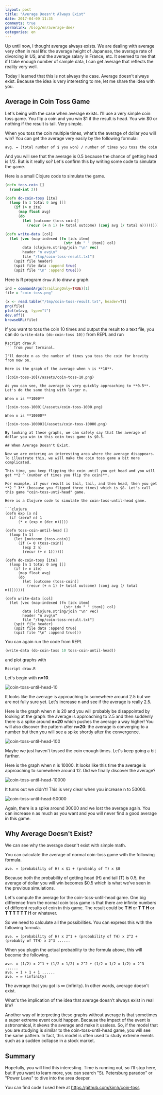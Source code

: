 ```yaml
---
layout: post
title: "Average Doesn't Always Exist"
date: 2017-04-09 11:35
comments: true
permalink: /blog/en/average-dne/
categories: en
---
```


Up until now, I thought average always exists. We are dealing with average very often in real life: the average height of Japanese, the average rate of divorcing in US, and the average salary in France, etc. It seemed to me that if I take enough number of sample data, I can get average that reflects the reality very well.

Today I learned that this is not always the case. Average doesn't always exist. Because the idea is very interesting to me, let me share the idea with you.

## Average in Coin Toss Game

Let's being with the case when average exists. I'll use a very simple coin toss game. You flip a coin and you win $1 if the result is head. You win $0 or nothing if the result is tail. Very simple.

When you toss the coin multiple times, what's the average of dollar you will win? You can get the average very easily by the following formula:

`avg. = (total number of $ you won) / number of times you toss the coin`

And you will see that the average is 0.5 because the chance of getting head is 1/2. But is it really so? Let's confirm this by writing some code to simulate the game.

Here is a small Clojure code to simulate the game.

```clojure
(defn toss-coin []
  (rand-int 2))

(defn do-coin-toss [ite]
  (loop [n 1 total 0 avg []]
    (if (> n ite)
      (map float avg)
      (do
        (let [outcome (toss-coin)]
          (recur (+ n 1) (+ total outcome) (conj avg (/ total n))))))))

(defn write-data [col]
  (let [vec (map-indexed (fn [idx item]
                           (str idx " " item)) col)
        data (clojure.string/join "\n" vec)
        header "n avg\n"
        file "/tmp/coin-toss-result.txt"]
    (spit file header)
    (spit file data :append true)
    (spit file "\n" :append true)))
```

Here is R program `draw.R` to draw a graph.

```r
ind = commandArgs(trailingOnly=TRUE)[1]
file = "coin-toss.png"

(x <- read.table("/tmp/coin-toss-result.txt", header=T))
png(file)
plot(x$avg, type="l")
dev.off()
browseURL(file)
```

If you want to toss the coin 10 times and output the result to a text file, you can do `(write-data (do-coin-toss 10))` from REPL and run

```
Rscript draw.R
``` from your terminal.

I'll denote n as the number of times you toss the coin for brevity from now on.

Here is the graph of the average when n is **10**.

![coin-toss-10](/assets/coin-toss-10.png)

As you can see, the average is very quickly approaching to **0.5**. Let's do the same thing with larger n.

When n is **1000**

![coin-toss-1000](/assets/coin-toss-1000.png)

When n is **10000**

![coin-toss-10000](/assets/coin-toss-10000.png)

By looking at these graphs, we can safely say that the average of dollar you win in this coin toss game is $0.5.

## When Average Doesn't Exist.

Now we are entering an interesting area where the average disappears. To illustrate this, we will make the coin toss game a bit more complicated.

This time, you keep flipping the coin until you get head and you will get **2 ^ (number of times you flip the coin)**.

For example, if your result is tail, tail, and then head, then you get **2 ^ 3** (because you flipped three times) which is $8. Let's call this game "coin-toss-unti-head" game.

Here is a Clojure code to simulate the coin-toss-until-head game.

```clojure
(defn exp [x n]
  (if (zero? n) 1
      (* x (exp x (dec n)))))

(defn toss-coin-until-head []
  (loop [n 1]
    (let [outcome (toss-coin)]
      (if (= 0 (toss-coin))
        (exp 2 n)
        (recur (+ n 1))))))

(defn do-coin-toss [ite]
  (loop [n 1 total 0 avg []]
    (if (> n ite)
      (map float avg)
      (do
        (let [outcome (toss-coin)]
          (recur (+ n 1) (+ total outcome) (conj avg (/ total n))))))))

(defn write-data [col]
  (let [vec (map-indexed (fn [idx item]
                           (str idx " " item)) col)
        data (clojure.string/join "\n" vec)
        header "n avg\n"
        file "/tmp/coin-toss-result.txt"]
    (spit file header)
    (spit file data :append true)
    (spit file "\n" :append true)))

```

You can again run the code from REPL

```clojure
(write-data (do-coin-toss 10 toss-coin-until-head))
```

and plot graphs with

```
Rscript draw.R
```

Let's begin with **n=10**.

![coin-toss-until-head-10](/assets/coin-toss-until-head-10.png)

It looks like the average is approaching to somewhere around 2.5 but we are not fully sure yet. Let's increase n and see if the average is really 2.5.

Here is the graph when n is 20 and you will probably be disappointed by looking at the graph: the average is approaching to 2.5 and  then suddenly there is a spike around **n=20** which pushes the average a way higher! You will also discover the pattern after **n=20**: the average is converging to a number but then you will see a spike shortly after the convergence.

![coin-toss-until-head-100](/assets/coin-toss-until-head-100.png)

Maybe we just haven't tossed the coin enough times. Let's keep going a bit further.

Here is the graph when n is 10000. It looks like this time the average is approaching to somewhere around 12. Did we finally discover the average?

![coin-toss-until-head-10000](/assets/coin-toss-until-head-10000.png)

It turns out we didn't! This is very clear when you increase n to 50000.

![coin-toss-until-head-50000](/assets/coin-toss-until-head-50000.png)

Again, there is a spike around 30000 and we lost the average again. You can increase n as much as you want and you will never find a good average in this game.

## Why Average Doesn't Exist?

We can see why the average doesn't exist with simple math.

You can calculate the average of normal coin-toss game with the following formula.

```
ave. = (probability of H) x $1 + (probably of T) x $0
```

Because both the probability of getting head (H) and tail (T) is 0.5, the average of dollar you will win becomes $0.5 which is what we've seen in the previous simulations.

Let's compute the average for the coin-toss-until-head game. One big difference from the normal coin toss game is that
there are infinite numbers of different results of coin in this game. The result could be **T H** or **T T H** or **T T T T T T H** or whatever.

So we need to calculate all the possibilities. You can express this with the following formula.

```
ave. = (probability of H) x 2^1 + (probability of TH) x 2^2 + (probably of TTH) x 2^3 ......
```

When you plugin the actual probability to the formula above, this will become the following.

```
ave. = (1/2) x 2^1 + (1/2 x 1/2) x 2^2 + (1/2 x 1/2 x 1/2) x 2^3 ......
ave. = 1 + 1 + 1 ......
ave. = ∞ (infinity)
```

The average that you got is ∞ (infinity). In other words, average doesn't exist.

What's the implication of the idea that average doesn't always exist in real life?

Another way of interpreting these graphs without average is that sometimes a super extreme event could happen. Because the impact of the event is astronomical, it skews the average and make it useless. So, if the model that you are studying is similar to the coin-toss-until-head game, you will see the same pattern. In fact, this model is often used to study extreme events such as a sudden collapse in a stock market.

## Summary

Hopefully, you will find this interesting. Time is running out, so I'll stop here, but if you want to learn more, you can search "St. Petersburg paradox" or "Power Laws" to dive into the area deeper.

You can find code I used here at https://github.com/kimh/coin-toss
